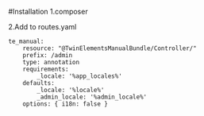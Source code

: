 #Installation
1.composer 

2.Add to routes.yaml
```
te_manual:
    resource: "@TwinElementsManualBundle/Controller/"
    prefix: /admin
    type: annotation
    requirements:
        _locale: '%app_locales%'
    defaults:
        _locale: '%locale%'
        _admin_locale: '%admin_locale%'
    options: { i18n: false }
```
